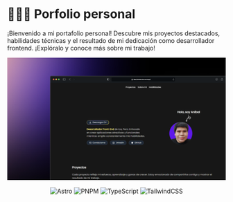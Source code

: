 # 👨🏻‍💻 Porfolio personal

¡Bienvenido a mi portafolio personal! Descubre mis proyectos destacados, habilidades técnicas y el resultado de mi dedicación como desarrollador frontend. ¡Explóralo y conoce más sobre mi trabajo!

<div align="center">
  <a href="https://anibalcoder.vercel.app/">
    <img src="./public/portfolio.png" alt="Vista previa del portafolio">
  </a>
</div>

<div align="center">

![Astro](https://img.shields.io/badge/astro-%232C2052.svg?style=for-the-badge&logo=astro&logoColor=white)
![PNPM](https://img.shields.io/badge/pnpm-%234a4a4a.svg?style=for-the-badge&logo=pnpm&logoColor=f69220)
![TypeScript](https://img.shields.io/badge/typescript-%23007ACC.svg?style=for-the-badge&logo=typescript&logoColor=white)
![TailwindCSS](https://img.shields.io/badge/tailwindcss-%2338B2AC.svg?style=for-the-badge&logo=tailwind-css&logoColor=white)

</div>